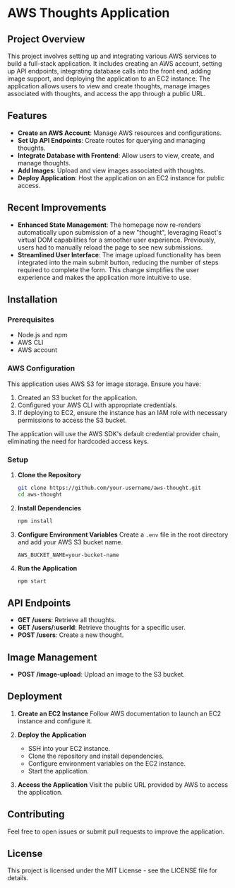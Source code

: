 # AWS Thoughts Application

## Project Overview
This project involves setting up and integrating various AWS services to build a full-stack application. It includes creating an AWS account, setting up API endpoints, integrating database calls into the front end, adding image support, and deploying the application to an EC2 instance. The application allows users to view and create thoughts, manage images associated with thoughts, and access the app through a public URL.

## Features
* **Create an AWS Account**: Manage AWS resources and configurations.
* **Set Up API Endpoints**: Create routes for querying and managing thoughts.
* **Integrate Database with Frontend**: Allow users to view, create, and manage thoughts.
* **Add Images**: Upload and view images associated with thoughts.
* **Deploy Application**: Host the application on an EC2 instance for public access.

## Recent Improvements
* **Enhanced State Management**: The homepage now re-renders automatically upon submission of a new "thought", leveraging React's virtual DOM capabilities for a smoother user experience. Previously, users had to manually reload the page to see new submissions.
* **Streamlined User Interface**: The image upload functionality has been integrated into the main submit button, reducing the number of steps required to complete the form. This change simplifies the user experience and makes the application more intuitive to use.

## Installation

### Prerequisites
* Node.js and npm
* AWS CLI
* AWS account

### AWS Configuration
This application uses AWS S3 for image storage. Ensure you have:

1. Created an S3 bucket for the application.
2. Configured your AWS CLI with appropriate credentials.
3. If deploying to EC2, ensure the instance has an IAM role with necessary permissions to access the S3 bucket.

The application will use the AWS SDK's default credential provider chain, eliminating the need for hardcoded access keys.

### Setup
1. **Clone the Repository**
   ```bash
   git clone https://github.com/your-username/aws-thought.git
   cd aws-thought
   ```

2. **Install Dependencies**
   ```bash
   npm install
   ```

3. **Configure Environment Variables**
   Create a `.env` file in the root directory and add your AWS S3 bucket name.
   ```
   AWS_BUCKET_NAME=your-bucket-name
   ```

4. **Run the Application**
   ```bash
   npm start
   ```

## API Endpoints
* **GET /users**: Retrieve all thoughts.
* **GET /users/:userId**: Retrieve thoughts for a specific user.
* **POST /users**: Create a new thought.

## Image Management
* **POST /image-upload**: Upload an image to the S3 bucket.

## Deployment
1. **Create an EC2 Instance**
   Follow AWS documentation to launch an EC2 instance and configure it.

2. **Deploy the Application**
   * SSH into your EC2 instance.
   * Clone the repository and install dependencies.
   * Configure environment variables on the EC2 instance.
   * Start the application.

3. **Access the Application**
   Visit the public URL provided by AWS to access the application.

## Contributing
Feel free to open issues or submit pull requests to improve the application.

## License
This project is licensed under the MIT License - see the LICENSE file for details.